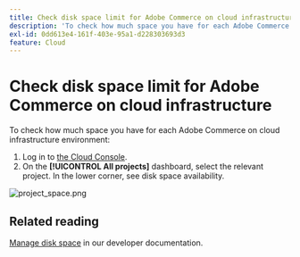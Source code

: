 ```yaml
---
title: Check disk space limit for Adobe Commerce on cloud infrastructure
description: 'To check how much space you have for each Adobe Commerce on cloud infrastructure environment:'
exl-id: 0dd613e4-161f-403e-95a1-d228303693d3
feature: Cloud
---
```

# Check disk space limit for Adobe Commerce on cloud infrastructure

To check how much space you have for each Adobe Commerce on cloud infrastructure environment:

1. Log in to [the Cloud Console](https://console.adobecommerce.com).
1. On the **[!UICONTROL All projects]** dashboard, select the relevant project. In the lower corner, see disk space availability.

 ![project_space.png](/assets/project_space.png)

## Related reading

[Manage disk space](https://devdocs.magento.com/cloud/project/manage-disk-space.html) in our developer documentation.

